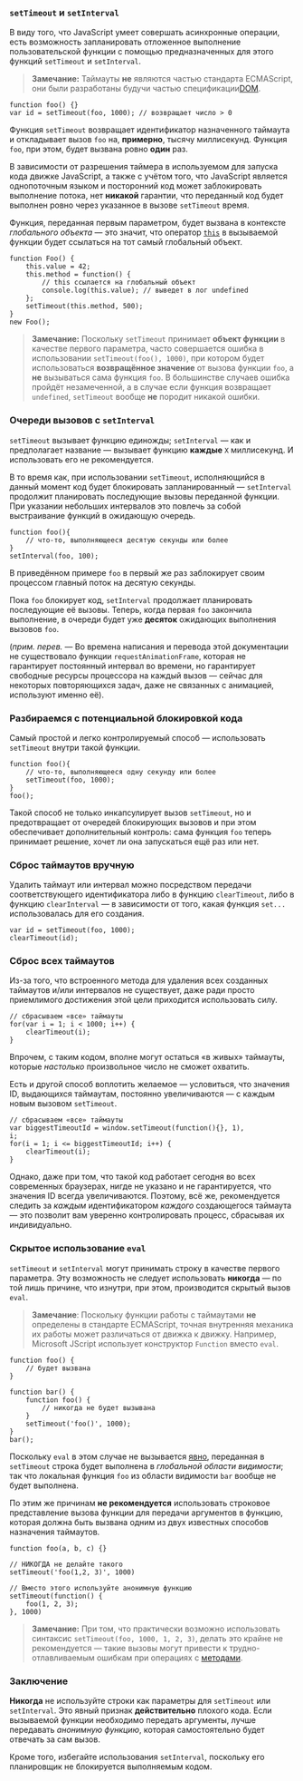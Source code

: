 ### `setTimeout` и `setInterval`

В виду того, что JavaScript умеет совершать асинхронные операции, есть возможность запланировать отложенное выполнение пользовательской функции с помощью предназначенных для этого функций `setTimeout` и `setInterval`.

> **Замечание:** Таймауты **не** являются частью стандарта ECMAScript, они были разработаны будучи частью спецификации[DOM][1].

    function foo() {}
    var id = setTimeout(foo, 1000); // возвращает число > 0

Функция `setTimeout` возвращает идентификатор назначенного таймаута и откладывает вызов `foo` на, **примерно**, тысячу миллисекунд. Функция `foo`, при этом, будет вызвана ровно **один** раз.

В зависимости от разрешения таймера в используемом для запуска кода движке JavaScript, а также с учётом того, что JavaScript является однопоточным языком и посторонний код может заблокировать выполнение потока, нет **никакой** гарантии, что переданный код будет выполнен ровно через указанное в вызове `setTimeout` время.

Функция, переданная первым параметром, будет вызвана в контексте *глобального объекта* — это значит, что оператор [`this`](#function.this) в вызываемой функции будет ссылаться на тот самый глобальный объект.

    function Foo() {
        this.value = 42;
        this.method = function() {
            // this ссылается на глобальный объект
            console.log(this.value); // выведет в лог undefined
        };
        setTimeout(this.method, 500);
    }
    new Foo();


> **Замечание:** Поскольку `setTimeout` принимает **объект функции** в качестве первого параметра, часто совершается ошибка в использовании `setTimeout(foo(), 1000)`, при котором будет использоваться **возвращённое значение** от вызова функции `foo`, а **не** вызываться сама функция `foo`. В большинстве случаев ошибка пройдёт незамеченной, а в случае если функция возвращает `undefined`, `setTimeout` вообще **не** породит никакой ошибки.

### Очереди вызовов с `setInterval`

`setTimeout` вызывает функцию единожды; `setInterval` — как и предполагает название — вызывает функцию **каждые** `X` миллисекунд. И использовать его не рекомендуется.

В то время как, при использовании `setTimeout`, исполняющийся в данный момент код будет блокировать запланированный — `setInterval` продолжит планировать последующие вызовы переданной функции. При указании небольших интервалов это повлечь за собой выстраивание функций в ожидающую очередь.

    function foo(){
        // что-то, выполняющееся десятую секунды или более
    }
    setInterval(foo, 100);

В приведённом примере `foo` в первый же раз заблокирует своим процессом главный поток на десятую секунды.

Пока `foo` блокирует код, `setInterval` продолжает планировать последующие её вызовы. Теперь, когда первая `foo` закончила выполнение, в очереди будет уже **десяток** ожидающих выполнения вызовов `foo`.

(_прим. перев._ — Во времена написания и перевода этой документации не существовало функции `requestAnimationFrame`, которая не гарантирует постоянный интервал во времени, но гарантирует свободные ресурсы процессора на каждый вызов — сейчас для некоторых повторяющихся задач, даже не связанных с анимацией, используют именно её).

### Разбираемся с потенциальной блокировкой кода

Самый простой и легко контролируемый способ — использовать `setTimeout` внутри такой функции.

    function foo(){
        // что-то, выполняющееся одну секунду или более
        setTimeout(foo, 1000);
    }
    foo();

Такой способ не только инкапсулирует вызов `setTimeout`, но и предотвращает от очередей блокирующих вызовов и при этом обеспечивает дополнительный контроль: сама функция `foo` теперь принимает решение, хочет ли она запускаться ещё раз или нет.

### Сброс таймаутов вручную

Удалить таймаут или интервал можно посредством передачи соответствующего идентификатора либо в функцию `clearTimeout`, либо в функцию `clearInterval` — в зависимости от того, какая функция `set...` использовалась для его создания.

    var id = setTimeout(foo, 1000);
    clearTimeout(id);

### Сброс всех таймаутов

Из-за того, что встроенного метода для удаления всех созданных таймаутов и/или интервалов не существует, даже ради просто приемлимого достижения этой цели приходится использовать силу.

    // сбрасываем «все» таймауты
    for(var i = 1; i < 1000; i++) {
        clearTimeout(i);
    }

Впрочем, с таким кодом, вполне могут остаться «в живых» таймауты, которые _настолько_ произвольное число не сможет охватить.

Есть и другой способ воплотить желаемое — условиться, что значения ID, выдающихся таймаутам, постоянно увеличиваются — с каждым новым вызовом `setTimeout`.

    // сбрасываем «все» таймауты
    var biggestTimeoutId = window.setTimeout(function(){}, 1),
    i;
    for(i = 1; i <= biggestTimeoutId; i++) {
        clearTimeout(i);
    }

Однако, даже при том, что такой код работает сегодня во всех современных браузерах, нигде не указано и не гарантируется, что значения ID всегда увеличиваются. Поэтому, всё же, рекомендуется следить за *каждым* идентификатором *каждого* создающегося таймаута —  это позволит вам уверенно контролировать процесс, сбрасывая их индивидуально.

### Скрытое использование `eval`

`setTimeout` и `setInterval` могут принимать строку в качестве первого параметра. Эту возможность не следует использовать **никогда** — по той лишь причине, что изнутри, при этом, производится скрытый вызов `eval`.

> **Замечание**: Поскольку функции работы с таймаутами **не** определены в стандарте ECMAScript, точная внутренняя механика их работы может различаться от движка к движку. Например, Microsoft JScript использует конструктор `Function` вместо `eval`.

    function foo() {
        // будет вызвана
    }

    function bar() {
        function foo() {
            // никогда не будет вызывана
        }
        setTimeout('foo()', 1000);
    }
    bar();

Поскольку `eval` в этом случае не вызывается [явно](#core.eval), переданная в `setTimeout` строка будет выполнена в *глобальной области видимости*; так что локальная функция `foo` из области видимости `bar` вообще не будет выполнена.

По этим же причинам **не рекомендуется** использовать строковое представление вызова функции для передачи аргументов в функцию, которая должна быть вызвана одним из двух известных способов назначения таймаутов.

    function foo(a, b, c) {}

    // НИКОГДА не делайте такого
    setTimeout('foo(1,2, 3)', 1000)

    // Вместо этого используйте анонимную функцию
    setTimeout(function() {
        foo(1, 2, 3);
    }, 1000)

> **Замечание:** При том, что практически возможно использовать синтаксис `setTimeout(foo, 1000, 1, 2, 3)`, делать это крайне не рекомендуется — такие вызовы могут привести к трудно-отлавливаемым ошибкам при операциях с [методами](#function.this).

### Заключение

**Никогда** не используйте строки как параметры для `setTimeout` или `setInterval`. Это явный признак **действительно** плохого кода. Если вызываемой функции необходимо передать аргументы, лучше передавать *анонимную функцию*, которая самостоятельно будет отвечать за сам вызов.

Кроме того, избегайте использования `setInterval`, поскольку его планировщик не блокируется выполняемым кодом.

[1]: http://ru.wikipedia.org/wiki/Document_Object_Model "Document Object Model"

